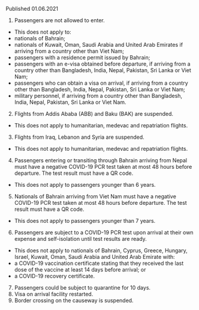Published 01.06.2021
1. Passengers are not allowed to enter.
- This does not apply to:
- nationals of Bahrain;
- nationals of Kuwait, Oman, Saudi Arabia and United Arab Emirates if arriving from a country other than Viet Nam;
- passengers with a residence permit issued by Bahrain; 
- passengers with an e-visa obtained before departure, if arriving from a country other than Bangladesh, India, Nepal, Pakistan, Sri Lanka or Viet Nam;
- passengers who can obtain a visa on arrival, if arriving from a country other than Bangladesh, India, Nepal, Pakistan, Sri Lanka or Viet Nam;
- military personnel, if arriving from a country other than Bangladesh, India, Nepal, Pakistan, Sri Lanka or Viet Nam. 
2. Flights from Addis Ababa (ABB) and Baku (BAK) are suspended.
- This does not apply to humanitarian, medevac and repatriation flights.
3. Flights from Iraq, Lebanon and Syria are suspended.
- This does not apply to humanitarian, medevac and repatriation flights.
4. Passengers entering or transiting through Bahrain arriving from Nepal must have a negative COVID-19 PCR test taken at most 48 hours before departure. The test result must have a QR code.
- This does not apply to passengers younger than 6 years.
5. Nationals of Bahrain arriving from Viet Nam must have a negative COVID-19 PCR test taken at most 48 hours before departure. The test result must have a QR code.
- This does not apply to passengers younger than 7 years.
6. Passengers are subject to a COVID-19 PCR test upon arrival at their own expense and self-isolation until test results are ready.
- This does not apply to nationals of Bahrain, Cyprus, Greece, Hungary, Israel, Kuwait, Oman, Saudi Arabia and United Arab Emirate with:
- a COVID-19 vaccination certificate stating that they received the last dose of the vaccine at least 14 days before arrival; or
- a COVID-19 recovery certificate.
7. Passengers could be subject to quarantine for 10 days.
8. Visa on arrival facility restarted.
9. Border crossing on the causeway is suspended.

